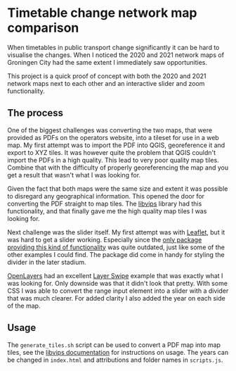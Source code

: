 # Timetable change network map comparison

When timetables in public transport change significantly it can be hard to visualise the changes.
When I noticed the 2020 and 2021 network maps of Groningen City had the same extent I immediately saw opportunities.

This project is a quick proof of concept with both the 2020 and 2021 network maps next to each other and an interactive 
slider and zoom functionality.

## The process
One of the biggest challenges was converting the two maps, that were provided as PDFs on the operators website, into 
a tileset for use in a web map. My first attempt was to import the PDF into QGIS, georeference it and export to XYZ tiles.
It was however quite the problem that QGIS couldn't import the PDFs in a high quality. This lead to very poor quality map
tiles. Combine that with the difficulty of properly georeferencing the map and you get a result that wasn't what I was looking for.

Given the fact that both maps were the same size and extent it was possible to disregard any geographical information.
This opened the door for converting the PDF straight to map tiles. The [libvips](https://libvips.github.io/libvips/API/current/Making-image-pyramids.md.html) 
library had this functionality, and that finally gave me the high quality map tiles I was looking for.

Next challenge was the slider itself. My first attempt was with [Leaflet](https://leafletjs.com]), but it was hard to get a
slider working. Especially since the [only package providing this kind of functionality](https://github.com/digidem/leaflet-side-by-side) was
quite outdated, just like some of the other examples I could find. The package did come in handy for styling the divider in the later stadium.

[OpenLayers](https://openlayers.org) had an excellent [Layer Swipe](https://openlayers.org/en/latest/examples/layer-swipe.html) example 
that was exactly what I was looking for. Only downside was that it didn't look that pretty. With some CSS I was able to 
convert the range input element into a slider with a divider that was much clearer. For added clarity I also added the year
on each side of the map.

## Usage
The `generate_tiles.sh` script can be used to convert a PDF map into map tiles, see the [libvips documentation](https://libvips.github.io/libvips/API/current/Making-image-pyramids.md.html) 
for instructions on usage. The years can be changed in `index.html` and attributions and folder names in `scripts.js`.